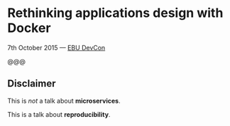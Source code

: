 # Rethinking applications design with **Docker**

7th October 2015 — [EBU DevCon](https://tech.ebu.ch/events/devcon15)

@@@

## Disclaimer

This is *not* a talk about **microservices**.

This is a talk about **reproducibility**.

